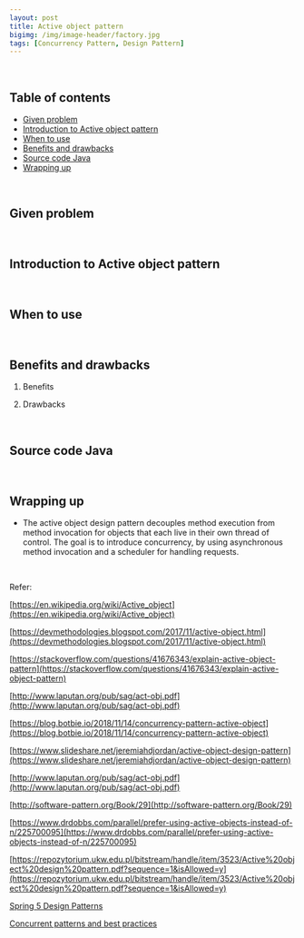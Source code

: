 ```yaml
---
layout: post
title: Active object pattern
bigimg: /img/image-header/factory.jpg
tags: [Concurrency Pattern, Design Pattern]
---
```




<br>

## Table of contents
- [Given problem](#given-problem)
- [Introduction to Active object pattern](#introduction-to-active-object-pattern)
- [When to use](#when-to-use)
- [Benefits and drawbacks](#benefits-and-drawbacks)
- [Source code Java](#source-code-java)
- [Wrapping up](#wrapping-up)


<br>

## Given problem






<br>

## Introduction to Active object pattern






<br>

## When to use





<br>

## Benefits and drawbacks
1. Benefits




2. Drawbacks




<br>

## Source code Java






<br>

## Wrapping up
- The active object design pattern decouples method execution from method invocation for objects that each live in their own thread of control. The goal is to introduce concurrency, by using asynchronous method invocation and a scheduler for handling requests.





<br>

Refer:

[https://en.wikipedia.org/wiki/Active_object](https://en.wikipedia.org/wiki/Active_object)

[https://devmethodologies.blogspot.com/2017/11/active-object.html](https://devmethodologies.blogspot.com/2017/11/active-object.html)

[https://stackoverflow.com/questions/41676343/explain-active-object-pattern](https://stackoverflow.com/questions/41676343/explain-active-object-pattern)

[http://www.laputan.org/pub/sag/act-obj.pdf](http://www.laputan.org/pub/sag/act-obj.pdf)

[https://blog.botbie.io/2018/11/14/concurrency-pattern-active-object](https://blog.botbie.io/2018/11/14/concurrency-pattern-active-object)

[https://www.slideshare.net/jeremiahdjordan/active-object-design-pattern](https://www.slideshare.net/jeremiahdjordan/active-object-design-pattern)

[http://www.laputan.org/pub/sag/act-obj.pdf](http://www.laputan.org/pub/sag/act-obj.pdf)

[http://software-pattern.org/Book/29](http://software-pattern.org/Book/29)

[https://www.drdobbs.com/parallel/prefer-using-active-objects-instead-of-n/225700095](https://www.drdobbs.com/parallel/prefer-using-active-objects-instead-of-n/225700095)

[https://repozytorium.ukw.edu.pl/bitstream/handle/item/3523/Active%20object%20design%20pattern.pdf?sequence=1&isAllowed=y](https://repozytorium.ukw.edu.pl/bitstream/handle/item/3523/Active%20object%20design%20pattern.pdf?sequence=1&isAllowed=y)

[Spring 5 Design Patterns]()

[Concurrent patterns and best practices]()